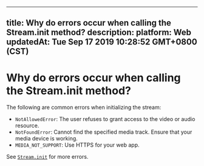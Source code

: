 
---
title: Why do errors occur when calling the Stream.init method?
description: 
platform: Web
updatedAt: Tue Sep 17 2019 10:28:52 GMT+0800 (CST)
---
# Why do errors occur when calling the Stream.init method?
The following are common errors when initializing the stream:

- `NotAllowedError`: The user refuses to grant access to the video or audio resource.
- `NotFoundError`: Cannot find the specified media track. Ensure that your media device is working.
- `MEDIA_NOT_SUPPORT`: Use HTTPS for your web app.

See [`Stream.init`](https://docs.agora.io/en/Interactive%20Broadcast/API%20Reference/web/interfaces/agorartc.stream.html#init) for more errors.
